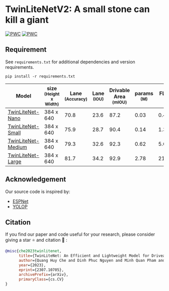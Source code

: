 # TwinLiteNetV2: A small stone can kill a giant
[![PWC](https://img.shields.io/endpoint.svg?url=https://paperswithcode.com/badge/twinlitenet-an-efficient-and-lightweight/lane-detection-on-bdd100k-val)](https://paperswithcode.com/sota/lane-detection-on-bdd100k-val?p=twinlitenet-an-efficient-and-lightweight)
[![PWC](https://img.shields.io/endpoint.svg?url=https://paperswithcode.com/badge/twinlitenet-an-efficient-and-lightweight/drivable-area-detection-on-bdd100k-val)](https://paperswithcode.com/sota/drivable-area-detection-on-bdd100k-val?p=twinlitenet-an-efficient-and-lightweight)
## Requirement
See `requirements.txt` for additional dependencies and version requirements.

```setup
pip install -r requirements.txt
```

| Model | size<br><sup>(Height x Width) | Lane<br><sup>(Accuracy) | Lane<br><sup>(IOU) | Drivable Area<br><sup>(mIOU)  | params<br><sup>(M) | FLOPs<br><sup> (B) |
| ----- | ----------------------------- | ----------------------- | ------------------ | ----------------------------- | ----------------------------- | ----------------------------- |
| [TwinLiteNet-Nano]()| 384 x 640                   | 70.8 | 23.6              | 87.2                       | 0.03   | 0.485 |
| [TwinLiteNet-Small]()| 384 x 640                   | 75.9 | 28.7              | 90.4                      | 0.14   | 1.366 |
| [TwinLiteNet-Medium]()| 384 x 640                   | 79.3 | 32.6              | 92.3                     | 0.62   | 5.088 |
| [TwinLiteNet-Large]() | 384 x 640                   | 81.7 | 34.2              | 92.9                     | 2.78   | 21.526 |


## Acknowledgement
Our source code is inspired by:
- [ESPNet](https://github.com/sacmehta/ESPNet)
- [YOLOP](https://github.com/hustvl/YOLOP)



## Citation

If you find our paper and code useful for your research, please consider giving a star :star:   and citation :pencil: :

```BibTeX
@misc{che2023twinlitenet,
      title={TwinLiteNet: An Efficient and Lightweight Model for Driveable Area and Lane Segmentation in Self-Driving Cars}, 
      author={Quang Huy Che and Dinh Phuc Nguyen and Minh Quan Pham and Duc Khai Lam},
      year={2023},
      eprint={2307.10705},
      archivePrefix={arXiv},
      primaryClass={cs.CV}
}
